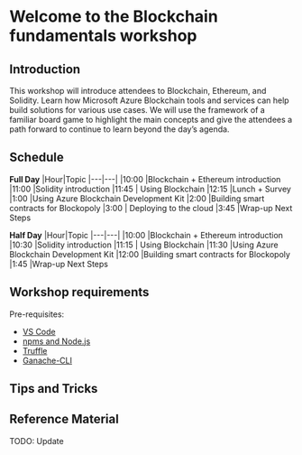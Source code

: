 # Welcome to the Blockchain fundamentals workshop

## Introduction
This workshop will introduce attendees to Blockchain, Ethereum, and Solidity. Learn how Microsoft Azure Blockchain tools and services can help build solutions for various use cases. We will use the framework of a familiar board game to highlight the main concepts and give the attendees a path forward to continue to learn beyond the day’s agenda.


## Schedule

**Full Day**
|Hour|Topic
|---|---|
|10:00 |Blockchain + Ethereum introduction
|11:00 |Solidity introduction
|11:45 | Using Blockchain
|12:15 |Lunch + Survey
|1:00 |Using Azure Blockchain Development Kit
|2:00 |Building smart contracts for Blockopoly
|3:00 | Deploying to the cloud
|3:45 |Wrap-up Next Steps

**Half Day**
|Hour|Topic
|---|---|
|10:00 |Blockchain + Ethereum introduction
|10:30 |Solidity introduction
|11:15 | Using Blockchain
|11:30 |Using Azure Blockchain Development Kit
|12:00 |Building smart contracts for Blockopoly
|1:45 |Wrap-up Next Steps

## Workshop requirements

Pre-requisites:
- [VS Code](https://code.visualstudio.com/)
- [npms and Node.js](https://www.npmjs.com/get-npm)
- [Truffle](https://www.trufflesuite.com/truffle)
- [Ganache-CLI](https://github.com/trufflesuite/ganache-cli/blob/master/README.md)

## Tips and Tricks


## Reference Material

TODO: Update

